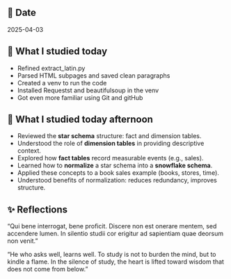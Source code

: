 ## 📅 Date
2025-04-03

## 📘 What I studied today
- Refined extract_latin.py
- Parsed HTML subpages and saved clean paragraphs
- Created a venv to run the code 
- Installed Requestst and beautifulsoup in the venv
- Got even more familiar using Git and gitHub


## 📘 What I studied today afternoon

- Reviewed the **star schema** structure: fact and dimension tables.
- Understood the role of **dimension tables** in providing descriptive context.
- Explored how **fact tables** record measurable events (e.g., sales).
- Learned how to **normalize** a star schema into a **snowflake schema**.
- Applied these concepts to a book sales example (books, stores, time).
- Understood benefits of normalization: reduces redundancy, improves structure.


## ✨ Reflections

“Qui bene interrogat, 
    bene proficit.
Discere non est onerare mentem, 
    sed accendere lumen.
In silentio studii cor erigitur ad sapientiam quae deorsum non venit.”


“He who asks well, learns well.
To study is not to burden the mind, 
but to kindle a flame.
In the silence of study, 
the heart is lifted toward wisdom that does not come from below.”